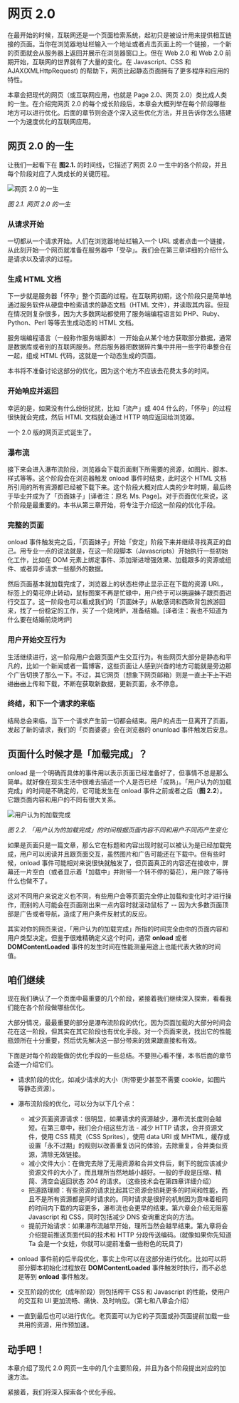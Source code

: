 # 网页 2.0 

在最开始的时候，互联网还是一个页面检索系统，起初只是被设计用来提供相互链接的页面。当你在浏览器地址栏输入一个地址或者点击页面上的一个链接，一个新的页面就会从服务器上返回并展示在浏览器窗口上。但在 Web 2.0 和 Web 2.0 前期开始，互联网的世界就有了大量的变化。在 Javascript、CSS 和 AJAX(XMLHttpRequest) 的帮助下，网页比起静态页面拥有了更多程序和应用的特性。

本章会把现代的网页（或互联网应用，也就是 Page 2.0、网页 2.0）类比成人类的一生。在介绍完网页 2.0 的每个成长阶段后，本章会大概列举在每个阶段哪些地方可以进行优化。后面的章节则会逐个深入这些优化方法，并且告诉你怎么搭建一个为速度优化的互联网应用。


## 网页 2.0 的一生

让我们一起看下在 **图2.1.** 的时间线，它描述了网页 2.0 一生中的各个阶段，并且每个阶段对应了人类成长的关键历程。

![网页 2.0 的一生](http://img04.taobaocdn.com/tps/i4/T1ZmBoXxlbXXX5Ovs7-800-600.png "网页 2.0 的一生")

*图 2.1. 网页 2.0 的一生*

### 从请求开始

一切都从一个请求开始。人们在浏览器地址栏输入一个 URL 或者点击一个链接，从此刻开始一个网页就准备在服务器中「受孕」。我们会在第三章详细的介绍什么是请求以及请求的过程。

### 生成 HTML 文档

下一步就是服务器「怀孕」整个页面的过程。在互联网初期，这个阶段只是简单地通过服务软件从硬盘中检索请求的静态文档（HTML 文件），并读取其内容。但现在情况则复杂很多，因为大多数网站都使用了服务端编程语言如 PHP、Ruby、Python、Perl 等等去生成动态的 HTML 文档。

服务端编程语言（一般称作服务端脚本）一开始会从某个地方获取部分数据，通常是数据库或者别的互联网服务。然后服务器把数据碎片集中并用一些字符串整合在一起，组成 HTML 代码，这就是一个动态生成的页面。

本书将不准备讨论这部分的优化，因为这个地方不应该去花费太多的时间。

### 开始响应并返回

幸运的是，如果没有什么纷纷扰扰，比如「流产」或 404 什么的，「怀孕」的过程很快就会完成，然后 HTML 文档就会通过 HTTP 响应返回给浏览器。

一个 2.0 版的网页正式诞生了。

### 瀑布流

接下来会进入瀑布流阶段，浏览器会下载页面剩下所需要的资源，如图片、脚本、样式等等。这个阶段会在浏览器触发 onload 事件时结束，此时这个 HTML 文档所引用的所有资源都已经被下载下来。这个阶段大概对应人类的少年时期，最后终于毕业并成为了「页面妹子」[译者注：原名 Ms. Page]。对于页面优化来说，这个阶段是最重要的。本书从第三章开始，将专注于介绍这一阶段的优化手段。

### 完整的页面

onload 事件触发完之后，「页面妹子」开始「安定」阶段下来并继续寻找真正的自己。用专业一点的说法就是，在这一阶段脚本（Javascripts）开始执行一些初始化工作，比如在 DOM 元素上绑定事件、添加渐进增强效果、加载跟多的资源或组件、或者异步请求一些额外的数据。

然后页面基本就加载完成了，浏览器上的状态栏停止显示正在下载的资源 URL，标签上的菊花停止转动，鼠标图案不再是忙碌中，用户终于可以<s>挑逗妹子</s>跟页面进行交互了。这一阶段也可以看成我们的「页面妹子」从敏感词和西欧背包旅游回来，找了一份稳定的工作，买了一个烧烤炉，准备结婚。[译者注：我也不知道为什么要在结婚前烧烤炉]

### 用户开始交互行为

生活继续进行，这一阶段用户会跟页面产生交互行为。有些网页大部分是静态和平凡的，比如一个新闻或者一篇博客，这些页面让人感到兴奋的地方可能就是旁边那个广告切换了那么一下。不过，其它网页（想象下网页邮箱）则是一直<s>上下上下进进出出</s>上传和下载，不断在获取新数据，更新页面，永不停息。

### 终结，和下一个请求的来临

结局总会来临，当下一个请求产生前一切都会结束。用户的点击一旦离开了页面，发起了新的请求，我们的「页面婆婆」会在浏览器的 onunload 事件触发后安息。


## 页面什么时候才是「加载完成」？

onload 是一个明确而具体的事件用以表示页面已经准备好了，但事情不总是那么简单。就好像在现实生活中很难去描述一个人是否已经「成熟」。「用户认为的加载完成」的时间是不确定的，它可能发生在 onload 事件之前或者之后（**图 2.2**）。它跟页面内容和用户的不同有很大关系。

![用户认为的加载完成](http://img01.taobaocdn.com/tps/i1/T16I8nXsdgXXXo3mrI-400-293.png "用户认为的加载完成")

*图 2.2. 「用户认为的加载完成」的时间根据页面内容不同和用户不同而产生变化*

如果是页面只是一篇文章，那么它在标题和内容出现时就可以被认为是已经加载完成，用户可以阅读并且跟页面交互，虽然图片和广告可能还在下载中。但有些时候，onload 事件可能相对来说很快就触发了，但页面真正的内容还在接收中，屏幕还一片空白（或者显示着「加载中」并附带一个转不停的菊花），用户除了等待什么也做不了。

这对不同用户来说定义也不同，有些用户会等页面完全停止加载和变化时才进行操作，而别的人可能会在页面刚出来一点内容时就滚动鼠标了 -- 因为大多数页面顶部是广告或者导航，造成了用户条件反射式的反应。

其实对你的网页来说，「用户认为的加载完成」所指的时间完全由你的页面内容和用户类型决定。但鉴于很难精确定义这个时间，通常 **onload** 或者 **DOMContentLoaded** 事件的发生时间在性能测量用途上也能代表大致的时间值。


## 咱们继续

现在我们确认了一个页面中最重要的几个阶段，紧接着我们继续深入探索，看看我们能在各个阶段做哪些优化。

大部分情况，最最重要的部分是瀑布流阶段的优化，因为页面加载的大部分时间会花在这一阶段，但其实在其它阶段也有优化手段。对一个页面来说，找出它的性能瓶颈所在十分重要，然后优先解决这一部分带来的效果跟直接和有效。

下面是对每个阶段能做的优化手段的一些总结。不要担心看不懂，本书后面的章节会逐一介绍它们。

* 请求阶段的优化，如减少请求的大小（附带更少甚至不需要 cookie，如图片等静态资源）。
* 瀑布流阶段的优化，可以分为以下几个点：
  * 减少页面资源请求：很明显，如果请求的资源越少，瀑布流长度则会越短。在第三章中，我们会介绍这些方法 - 减少 HTTP 请求，合并资源文件，使用 CSS 精灵（CSS Sprites），使用 data URI 或 MHTML，缓存或设置「永不过期」的规则以改善重复访问的体验，去除重复，合并类似资源，清除无效链接。
  * 减小文件大小：在做完去除了无用资源和合并文件后，剩下的就应该减少资源文件的大小了，而且理所当然地越小越好。一般的手段是压缩、精简、清空会返回状态 204 的请求。（这些技术会在第四章详细介绍）
  * 把道路理顺：有些资源的请求比起其它资源会损耗更多的时间和性能，而且不是所有资源都是同时请求的。同时请求是很好的机制因为意味着相同的时间内下载的内容更多，瀑布流也会更早的结束。第六章会介绍无阻塞 Javascript 和 CSS，同时包括减少 DNS 查询重定向的方法。
  * 提前开始请求：如果瀑布流越早开始，理所当然会越早结束。第九章将会介绍提前推送页面代码的技术和 HTTP 分段传送编码。(就像如果你先知道 Ta 会是一个女娃，你就可以提前准备一些粉色的玩具了)
  
* onload 事件前的后半段优化，事实上你可以在这部分进行优化。比如可以将部分脚本初始化过程放在 **DOMContentLoaded** 事件触发时执行，而不必总是等到 **onload** 事件触发。
* 交互阶段的优化（成年阶段）则包括榨干 CSS 和 Javascript 的性能，使用户的交互和 UI 更加流畅、痛快、及时响应。（第七和八章会介绍）
* 一直到最后也可以进行优化。老页面可以为它的子页面或孙页面提前加载一些共用的资源，用作预加速。


## 动手吧！
本章介绍了现代 2.0 网页一生中的几个主要阶段，并且为各个阶段提出对应的加速方法。

紧接着，我们将深入探索各个优化手段。

